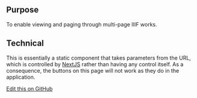 ## Purpose
To enable viewing and paging through multi-page IIIF works.


## Technical
This is essentially a static component that takes parameters from the URL, which is controlled by [NextJS](https://nextjs.org/docs#with-link) rather than having any control itself. As a consequence, the buttons on this page will not work as they do in the application.

[Edit this on GitHub](https://github.com/wellcometrust/wellcomecollection.org/edit/master/common/views/components/IIIFViewer/README.md)
